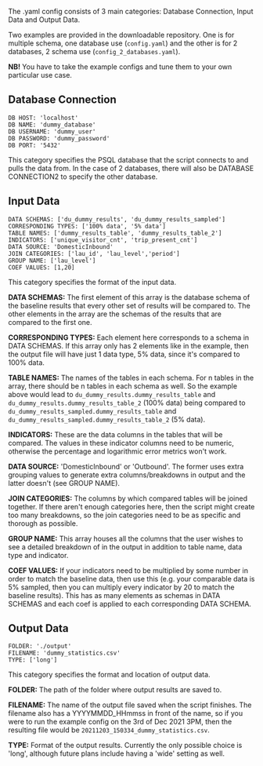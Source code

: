 The .yaml config consists of 3 main categories: Database Connection, Input Data and Output Data.

Two examples are provided in the downloadable repository. One is for multiple schema, one database use (`config.yaml`) and the other is for 2 databases, 2 schema use (`config_2_databases.yaml`).

<b>NB!</b> You have to take the example configs and tune them to your own particular use case.

## Database Connection
    DB HOST: 'localhost'
    DB NAME: 'dummy_database'
    DB USERNAME: 'dummy_user'
    DB PASSWORD: 'dummy_password'
    DB PORT: '5432'

This category specifies the PSQL database that the script connects to and pulls the data from. In the case of 2 databases, there will also be DATABASE CONNECTION2 to specify the other database.

## Input Data

    DATA SCHEMAS: ['du_dummy_results', 'du_dummy_results_sampled']
    CORRESPONDING TYPES: ['100% data', '5% data'] 
    TABLE NAMES: ['dummy_results_table', 'dummy_results_table_2']
    INDICATORS: ['unique_visitor_cnt', 'trip_present_cnt'] 
    DATA SOURCE: 'DomesticInbound' 
    JOIN CATEGORIES: ['lau_id', 'lau_level','period']
    GROUP NAME: ['lau_level']
    COEF VALUES: [1,20]  

This category specifies the format of the input data.

<b>DATA SCHEMAS:</b> The first element of this array is the database schema of the baseline results that every other set of results will be compared to. The other elements in the array are the schemas of the results that are compared to the first one.

<b>CORRESPONDING TYPES:</b> Each element here corresponds to a schema in DATA SCHEMAS. If this array only has 2 elements like in the example, then the output file will have just 1 data type, 5% data, since it's compared to 100% data.

<b>TABLE NAMES:</b> The names of the tables in each schema. For n tables in the array, there should be n tables in each schema as well. So the example above would lead to `du_dummy_results.dummy_results_table` and `du_dummy_results.dummy_results_table_2` (100% data) being compared to `du_dummy_results_sampled.dummy_results_table` and `du_dummy_results_sampled.dummy_results_table_2` (5% data).

<b>INDICATORS:</b> These are the data columns in the tables that will be compared. The values in these indicator columns need to be numeric, otherwise the percentage and logarithmic error metrics won't work.

<b>DATA SOURCE:</b> 'DomesticInbound' or 'Outbound'. The former uses extra grouping values to generate extra columns/breakdowns in output and the latter doesn't (see GROUP NAME).

<b>JOIN CATEGORIES:</b> The columns by which compared tables will be joined together. If there aren't enough categories here, then the script might create too many breakdowns, so the join categories need to be as specific and thorough as possible.

<b>GROUP NAME:</b> This array houses all the columns that the user wishes to see a detailed breakdown of in the output in addition to table name, data type and indicator.

<b>COEF VALUES:</b> If your indicators need to be multiplied by some number in order to match the baseline data, then use this (e.g. your comparable data is 5% sampled, then you can multiply every indicator by 20 to match the baseline results). This has as many elements as schemas in DATA SCHEMAS and each coef is applied to each corresponding DATA SCHEMA.

## Output Data
    FOLDER: './output'
    FILENAME: 'dummy_statistics.csv'
    TYPE: ['long']   

This category specifies the format and location of output data.

<b>FOLDER:</b> The path of the folder where output results are saved to.

<b>FILENAME:</b> The name of the output file saved when the script finishes. The filename also has a YYYYMMDD_HHmmss in front of the name, so if you were to run the example config on the 3rd of Dec 2021 3PM, then the resulting file would be `20211203_150334_dummy_statistics.csv`.

<b>TYPE:</b> Format of the output results. Currently the only possible choice is 'long', although future plans include having a 'wide' setting as well.
